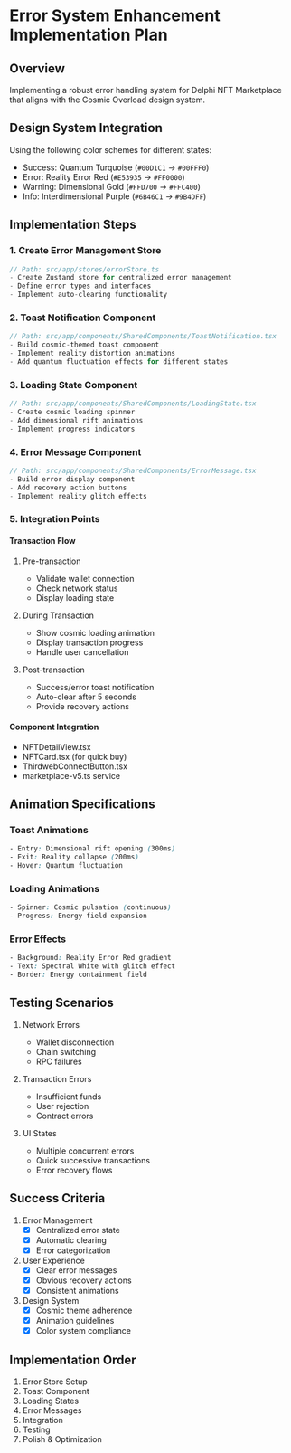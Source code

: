 # Error System Enhancement Implementation Plan

## Overview
Implementing a robust error handling system for Delphi NFT Marketplace that aligns with the Cosmic Overload design system.

## Design System Integration
Using the following color schemes for different states:
- Success: Quantum Turquoise (`#00D1C1` → `#00FFF0`)
- Error: Reality Error Red (`#E53935` → `#FF0000`)
- Warning: Dimensional Gold (`#FFD700` → `#FFC400`)
- Info: Interdimensional Purple (`#6B46C1` → `#9B4DFF`)

## Implementation Steps

### 1. Create Error Management Store
```typescript
// Path: src/app/stores/errorStore.ts
- Create Zustand store for centralized error management
- Define error types and interfaces
- Implement auto-clearing functionality
```

### 2. Toast Notification Component
```typescript
// Path: src/app/components/SharedComponents/ToastNotification.tsx
- Build cosmic-themed toast component
- Implement reality distortion animations
- Add quantum fluctuation effects for different states
```

### 3. Loading State Component
```typescript
// Path: src/app/components/SharedComponents/LoadingState.tsx
- Create cosmic loading spinner
- Add dimensional rift animations
- Implement progress indicators
```

### 4. Error Message Component
```typescript
// Path: src/app/components/SharedComponents/ErrorMessage.tsx
- Build error display component
- Add recovery action buttons
- Implement reality glitch effects
```

### 5. Integration Points

#### Transaction Flow
1. Pre-transaction
   - Validate wallet connection
   - Check network status
   - Display loading state

2. During Transaction
   - Show cosmic loading animation
   - Display transaction progress
   - Handle user cancellation

3. Post-transaction
   - Success/error toast notification
   - Auto-clear after 5 seconds
   - Provide recovery actions

#### Component Integration
- NFTDetailView.tsx
- NFTCard.tsx (for quick buy)
- ThirdwebConnectButton.tsx
- marketplace-v5.ts service

## Animation Specifications

### Toast Animations
```css
- Entry: Dimensional rift opening (300ms)
- Exit: Reality collapse (200ms)
- Hover: Quantum fluctuation
```

### Loading Animations
```css
- Spinner: Cosmic pulsation (continuous)
- Progress: Energy field expansion
```

### Error Effects
```css
- Background: Reality Error Red gradient
- Text: Spectral White with glitch effect
- Border: Energy containment field
```

## Testing Scenarios

1. Network Errors
   - Wallet disconnection
   - Chain switching
   - RPC failures

2. Transaction Errors
   - Insufficient funds
   - User rejection
   - Contract errors

3. UI States
   - Multiple concurrent errors
   - Quick successive transactions
   - Error recovery flows

## Success Criteria

1. Error Management
   - [x] Centralized error state
   - [x] Automatic clearing
   - [x] Error categorization

2. User Experience
   - [x] Clear error messages
   - [x] Obvious recovery actions
   - [x] Consistent animations

3. Design System
   - [x] Cosmic theme adherence
   - [x] Animation guidelines
   - [x] Color system compliance

## Implementation Order

1. Error Store Setup
2. Toast Component
3. Loading States
4. Error Messages
5. Integration
6. Testing
7. Polish & Optimization 